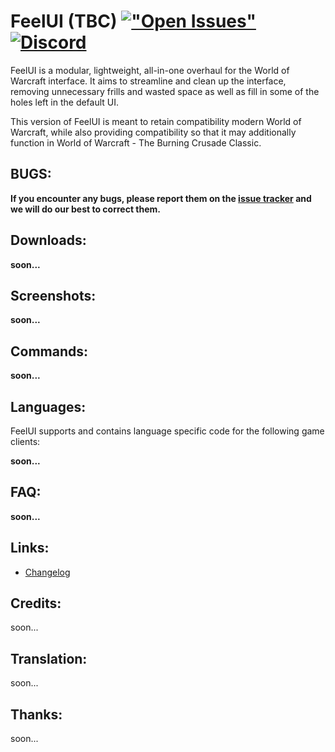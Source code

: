 # FeelUI (TBC) [!["Open Issues"](https://img.shields.io/github/issues-raw/FeelUI/FeelUI-TBC.svg)](https://github.com/FeelUI/FeelUI-Classic/issues) [![Discord](https://img.shields.io/discord/803294531264446506.svg?label=&logo=discord&logoColor=ffffff&color=0094d2&labelColor=42bfff)](https://discord.gg/jeSsWc5R)
FeelUI is a modular, lightweight, all-in-one overhaul for the World of Warcraft interface. It aims to streamline and clean up the interface, removing unnecessary frills and wasted space as well as fill in some of the holes left in the default UI.

This version of FeelUI is meant to retain compatibility modern World of Warcraft, while also providing compatibility so that it may additionally function in World of Warcraft - The Burning Crusade Classic.

## BUGS:
**If you encounter any bugs, please report them on the [issue tracker](https://github.com/FeelUI/FeelUI-TBC/issues) and we will do our best to correct them.**

## Downloads:
**soon...**

## Screenshots:
**soon...**

## Commands:
**soon...**

## Languages:
FeelUI supports and contains language specific code for the following game clients:

**soon...**

## FAQ:
**soon...**

## Links:
- [Changelog](https://github.com/FeelUI/FeelUI-TBC/commits)

## Credits:
soon...

## Translation:
soon...

## Thanks:
soon...

